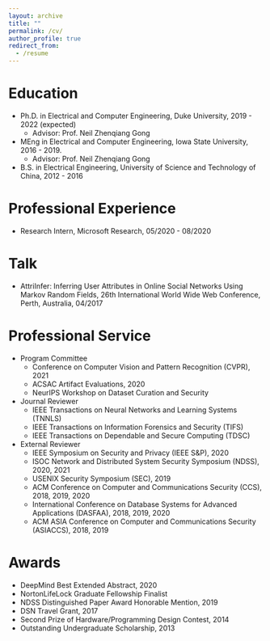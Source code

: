 ```yaml
---
layout: archive
title: ""
permalink: /cv/
author_profile: true
redirect_from:
  - /resume
---
```




Education
======
* Ph.D. in Electrical and Computer Engineering, Duke University, 2019 - 2022 (expected)
  * Advisor: Prof. Neil Zhenqiang Gong
* MEng in Electrical and Computer Engineering, Iowa State University, 2016 - 2019.
  * Advisor: Prof. Neil Zhenqiang Gong
* B.S. in Electrical Engineering, University of Science and Technology of China, 2012 - 2016


Professional Experience
======
* Research Intern, Microsoft Research, 05/2020 - 08/2020

Talk
======
* AttriInfer: Inferring User Attributes in Online Social Networks Using Markov Random Fields, 26th International World Wide Web Conference, Perth, Australia, 04/2017


Professional Service
======
* Program Committee
  * Conference on Computer Vision and Pattern Recognition (CVPR), 2021
  * ACSAC Artifact Evaluations, 2020
  * NeurIPS Workshop on Dataset Curation and Security
* Journal Reviewer
  * IEEE Transactions on Neural Networks and Learning Systems (TNNLS)
  * IEEE Transactions on Information Forensics and Security (TIFS)
  * IEEE Transactions on Dependable and Secure Computing (TDSC)
* External Reviewer
  * IEEE Symposium on Security and Privacy (IEEE S&P), 2020
  * ISOC Network and Distributed System Security Symposium (NDSS), 2020, 2021
  * USENIX Security Symposium (SEC), 2019
  * ACM Conference on Computer and Communications Security (CCS), 2018, 2019, 2020
  * International Conference on Database Systems for Advanced Applications (DASFAA), 2018, 2019, 2020
  * ACM ASIA Conference on Computer and Communications Security (ASIACCS), 2018, 2019

Awards
======
* DeepMind Best Extended Abstract, 2020
* NortonLifeLock Graduate Fellowship Finalist
* NDSS Distinguished Paper Award Honorable Mention, 2019
* DSN Travel Grant, 2017
* Second Prize of Hardware/Programming Design Contest, 2014
* Outstanding Undergraduate Scholarship, 2013
